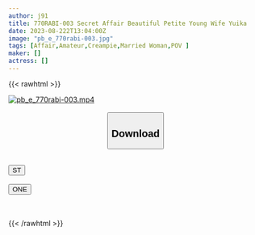 ```yaml
---
author: j91
title: 770RABI-003 Secret Affair Beautiful Petite Young Wife Yuika
date: 2023-08-222T13:04:00Z
image: "pb_e_770rabi-003.jpg"
tags: [Affair,Amateur,Creampie,Married Woman,POV ]
maker: []
actress: []
---
```



{{< rawhtml >}}

<div class="video" data-videoid="vzXaqLVX9YT49o1">
    <a href="javascript:;">
        <img src="https://my.j91.asia/posts/pb_e_770rabi-003/pb_e_770rabi-003.jpg" width="WIDTH" height="HEIGHT" alt="pb_e_770rabi-003.mp4" loading="lazy">
    </a>
</div>

<script type="text/javascript" src="https://j91.asia/asset/on-demand-st.js"></script>

<br>
  <link rel="stylesheet" href="https://j91.asia/asset/bs5.css">
  
  <center>
  <button class="btn btn-primary" type="button" data-bs-toggle="collapse" data-bs-target=".multi-collapse" aria-expanded="false" aria-controls="multiCollapseExample1 multiCollapseExample2"><h2>Download</h2></button></center>
</p>
<div class="row">
  <div class="col">
    <div class="collapse multi-collapse" id="multiCollapseExample1">
      <div class="card card-body">
	      	      <br>
<div class="buttons">  
<a href="https://streamtape.to/v/vzXaqLVX9YT49o1"><button class="btn-hover color-3"><i class="fa fa-download"></i> ST</button></a></div>
    </div>
  </div>
</div>
  <div class="col">
    <div class="collapse multi-collapse" id="multiCollapseExample2">
      <div class="card card-body">
	      <br>
<div class="buttons">
    <a href="https://oneupload.to/ap742fp770jl"><button class="btn-hover color-9"><i class="fa fa-download"></i> ONE</button></a></div>
<br><br>
      </div>
    </div>
  </div>
</div>

{{< /rawhtml >}}
